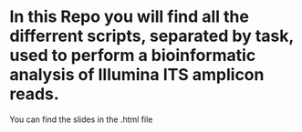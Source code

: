 # In this Repo you will find all the differrent scripts, separated by task, used to perform a bioinformatic analysis of Illumina ITS amplicon reads. 

You can find the slides in the .html file 


